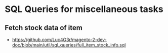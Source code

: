 # SQL Queries for miscellaneous tasks

## Fetch stock data of item
* https://github.com/Luc4G3r/magento-2-dev-doc/blob/main/util/sql_queries/full_item_stock_info.sql
